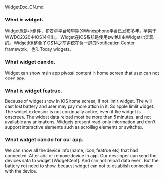 WidgetDoc_CN.md

### What is widget.

 Widget就是小组件，在安卓平台和早期的Windsphone平台已发布多年。苹果于WWDC2020中iOS14推出。
 Widget在iOS系统是使用swiftUI由Widgetkit实现的。WidgetKit整合了iOS14之前系统在负一屏的Notification Center framework，也叫Today widgets。

### What widget can do.

Widget can show main app pivotal content in home screen that user can not open app.

### What is widget featrue.

Because of widget show in iOS home screen, if not limlit widget. The will cast lost battery and user may pay more attion in it. So apple limlit widget. The widget extension is not continually active, even if the widget is onscreen. The widget data reload most be more than 5 minutes. and not available any animations. Widgets present read-only information and don’t support interactive elements such as scrolling elements or switches.

### What widget can do for our app.

We can show all the device info (name, icon, featrue etc) that had connected. After add or remove device in app. Our developer can send the devices data to widget  [WidgetCent]. And can not reload data evert. But the battery not need to show. becaust widget can not to establish connection with the device. 
